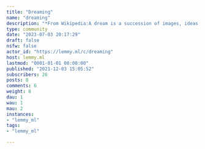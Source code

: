 ```yaml
---
title: "Dreaming" 
name: "dreaming"
description: "*From Wikipedia:A dream is a succession of images, ideas, emotions, and sensations that usually occur involuntarily in the mind during certain stages of sleep.*In this community you can discuss and learn about dreams as well as sharing some of yours"
type: community
date: "2023-07-03 20:17:29"
draft: false
nsfw: false
actor_id: "https://lemmy.ml/c/dreaming"
host: lemmy.ml
lastmod: "0001-01-01 00:00:00"
published: "2021-12-03 15:05:52"
subscribers: 26
posts: 8
comments: 6
weight: 8
dau: 1
wau: 1
mau: 2
instances:
- "lemmy_ml"
tags: 
- "lemmy_ml"

---
```

